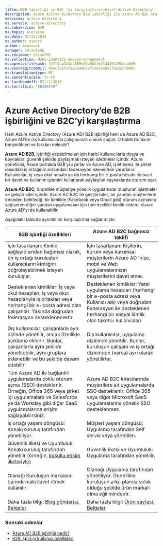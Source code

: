 ```yaml
---
title: B2B işbirliği ve B2C 'yi karşılaştırın-Azure Active Directory | Microsoft Docs
description: Azure Active Directory B2B işbirliği ile Azure AD B2C arasındaki fark nedir?
services: active-directory
ms.service: active-directory
ms.subservice: B2B
ms.topic: overview
ms.date: 07/22/2019
ms.author: mimart
author: msmimart
manager: celestedg
ms.reviewer: elisolMS
ms.collection: M365-identity-device-management
ms.openlocfilehash: 7e7f5aa324db869e30a8b2fe214416129baca8d9
ms.sourcegitcommit: 04ec7b5fa7a92a4eb72fca6c6cb617be35d30d0c
ms.translationtype: MT
ms.contentlocale: tr-TR
ms.lasthandoff: 07/22/2019
ms.locfileid: "68380739"
---
```

# <a name="compare-b2b-collaboration-and-b2c-in-azure-active-directory"></a>Azure Active Directory’de B2B işbirliğini ve B2C’yi karşılaştırma

Hem Azure Active Directory (Azure AD) B2B işbirliği hem de Azure AD B2C, Azure AD’de dış kullanıcılarla çalışmanıza olanak sağlar. O halde bunların benzerlikleri ve farkları nelerdir?

**Azure AD B2B**, işbirliği yapabilmeleri için harici kullanıcılarla dosya ve kaynakları güvenli şekilde paylaşmak isteyen işletmeler içindir. Azure yöneticisi, Azure portalda B2B’yi ayarlar ve Azure AD, işletmeniz ile şirket dışındaki iş ortağınız arasındaki federasyon işleminden yararlanır. Kullanıcılar, iş veya okul hesabı ya da herhangi bir e-posta hesabı ile basit bir davet ve kullanım işlemini kullanarak paylaşılan kaynaklarda oturum açar.
 
**Azure AD B2C**, öncelikle müşteriye yönelik uygulamalar oluşturan işletmeler ve geliştiriciler içindir. Azure AD B2C ile geliştiriciler, bir yandan müşterilerin önceden belirlediği bir kimlikle (Facebook veya Gmail gibi) oturum açmasını sağlarken diğer yandan uygulamaları için tam özellikli kimlik sistemi olarak Azure AD’yi de kullanabilir.

Aşağıdaki tabloda ayrıntılı bir karşılaştırma sağlanmıştır.


B2B işbirliği özellikleri |     Azure AD B2C bağımsız teklifi
-------- | --------
İçin tasarlanan: Kimlik sağlayıcısından bağımsız olarak, bir iş ortağı kuruluştan kullanıcıların kimliğini doğrulayabilmek isteyen kuruluşlar. | İçin tasarlanan: Kişilerin, kurum veya kurumsal müşterilerin Azure AD 'nize, mobil ve Web uygulamalarınızın müşterilerini davet etme.
Desteklenen kimlikler: İş veya okul hesapları, iş veya okul hesaplarıyla iş ortakları veya herhangi bir e-posta adresi olan çalışanlar. Yakında doğrudan federasyon desteklenecektir.  | Desteklenen kimlikler: Yerel uygulama hesapları (herhangi bir e-posta adresi veya Kullanıcı adı) veya doğrudan Federasyon ile desteklenen herhangi bir sosyal kimlik olan tüketici kullanıcıları.
Dış kullanıcılar, çalışanlarla aynı dizinde yönetilir, ancak özellikle açıklama eklenir. Bunlar, çalışanlarla aynı şekilde yönetilebilir, aynı gruplara eklenebilir ve bu şekilde devam edebilir  | Dış kullanıcılar, uygulama dizininde yönetilir. Bunlar, kuruluşun çalışanı ve iş ortağı dizininden (varsa) ayrı olarak yönetilirler.
Tüm Azure AD ile bağlantılı uygulamalarda çoklu oturum açma (SSO) desteklenir. Örneğin, Office 365 veya şirket içi uygulamalara ve Salesforce ya da Workday gibi diğer SaaS uygulamalarına erişim sağlayabilirsiniz.  |  Azure AD B2C kiracılarında müşterilere ait uygulamalarda SSO desteklenir. Office 365 veya diğer Microsoft SaaS uygulamalarına yönelik SSO desteklenmez.
İş ortağı yaşam döngüsü: Konak/kuruluş tarafından yönetiliyor.  | Müşteri yaşam döngüsü: Uygulama tarafından Self servis veya yönetilen.
Güvenlik ilkesi ve Uyumluluk: Konak/kuruluş tarafından yönetilir (örneğin, [koşullu erişim ilkeleriyle](https://docs.microsoft.com/azure/active-directory/b2b/conditional-access)).  | Güvenlik ilkesi ve Uyumluluk: Uygulama tarafından yönetilir.
Olanağı Kuruluşun markasını barındırmak/davet etmek kullanılır.  |    Olanağı Uygulama tarafından yönetiliyor. Genellikle kuruluşun arka planda soluk olduğu şekilde ürün markalı olma eğilimindedir.
Daha fazla bilgi: [Blog gönderisi](https://blogs.technet.microsoft.com/enterprisemobility/2017/02/01/azure-ad-b2b-new-updates-make-cross-business-collab-easy/), [Belgeler](what-is-b2b.md)  | Daha fazla bilgi: [Ürün sayfası](https://azure.microsoft.com/services/active-directory-b2c/), [Belgeler](https://docs.microsoft.com/azure/active-directory-b2c/)


### <a name="next-steps"></a>Sonraki adımlar

- [Azure AD B2B işbirliği nedir?](what-is-b2b.md)
- [B2B işbirliği kullanıcı özellikleri](user-properties.md)

